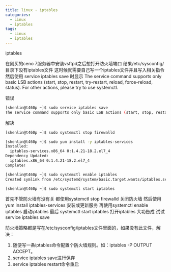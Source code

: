 ```yaml
---
title: linux - iptables
categories:
  - Linux
  - iptables
tags:
  - Linux
  - iptables
---
```


iptables

<!--more-->

在刚买的ceno 7服务器中安装vsftpd之后想打开防火墙端口  结果/etc/sysconfig/目录下没有iptables文件  这时候就需要自己写一个iptables文件并且写入相关指令  然后使用 service iptables save 时显示 The service command supports only basic LSB actions (start, stop, restart, try-restart, reload, force-reload, status). For other actions, please try to use systemctl.

错误
```bash
[shenlin@t460p ~]$ sudo service iptables save
The service command supports only basic LSB actions (start, stop, restart, try-restart, reload, force-reload, status). For other actions, please try to use systemctl.
```

解决
```bash
[shenlin@t460p ~]$ sudo systemctl stop firewalld

[shenlin@t460p ~]$ sudo yum install -y iptables-services
Installed:
  iptables-services.x86_64 0:1.4.21-18.2.el7_4                                                                                                                                     
Dependency Updated:
  iptables.x86_64 0:1.4.21-18.2.el7_4                                                                                                                                              
Complete!

[shenlin@t460p ~]$ sudo systemctl enable iptables
Created symlink from /etc/systemd/system/basic.target.wants/iptables.service to /usr/lib/systemd/system/iptables.service.

[shenlin@t460p ~]$ sudo systemctl start iptables

```
首先不管防火墙有没有关 都使用systemctl stop firewalld 关闭防火墙
然后使用 yum install iptables-services 安装或更新服务
再使用systemctl enable iptables 启动iptables
最后 systemctl start iptables 打开iptables
大功告成
试试service iptables save



防火墙策略都是写在/etc/sysconfig/iptables文件里面的，如果没有此文件，解决：
1. 随便写一条iptables命令配置个防火墙规则。如：iptables -P OUTPUT ACCEPT。
2. service iptables save进行保存
3. service iptables restart命令重启
